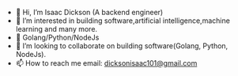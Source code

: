 - 👋 Hi, I’m Isaac Dickson (A backend engineer)
- 👀 I’m interested in building software,artificial intelligence,machine learning and many more.
- 🌱 Golang/Python/NodeJs
- 💞️ I’m looking to collaborate on building software(Golang, Python, NodeJs).
- 📫 How to reach me email: dicksonisaac101@gmail.com

<!---
bebelinothecode/bebelinothecode is a ✨ special ✨ repository because its `README.md` (this file) appears on your GitHub profile.
You can click the Preview link to take a look at your changes.
--->

